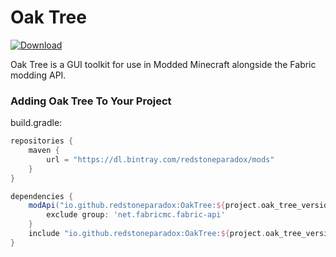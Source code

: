 # Oak Tree

[ ![Download](https://api.bintray.com/packages/redstoneparadox/mods/OakTree/images/download.svg?version=0.1.4-alpha) ](https://bintray.com/redstoneparadox/mods/OakTree/0.1.4-alpha/link)

Oak Tree is a GUI toolkit for use in Modded Minecraft alongside the Fabric modding API.

### Adding Oak Tree To Your Project

build.gradle:
```gradle
repositories {
    maven {
        url = "https://dl.bintray.com/redstoneparadox/mods"
    }
}

dependencies {
    modApi("io.github.redstoneparadox:OakTree:${project.oak_tree_version}") {
        exclude group: 'net.fabricmc.fabric-api'
    }
    include "io.github.redstoneparadox:OakTree:${project.oak_tree_version}"
}
```
